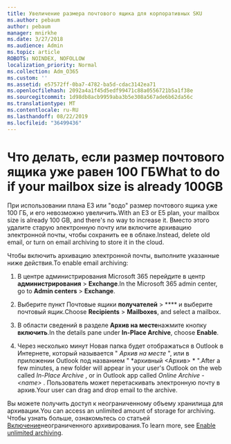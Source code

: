 ```yaml
---
title: Увеличение размера почтового ящика для корпоративных SKU
ms.author: pebaum
author: pebaum
manager: mnirkhe
ms.date: 3/27/2018
ms.audience: Admin
ms.topic: article
ROBOTS: NOINDEX, NOFOLLOW
localization_priority: Normal
ms.collection: Adm_O365
ms.custom: ''
ms.assetid: e57572ff-0ba7-4782-ba5d-cdac3142ea71
ms.openlocfilehash: 2092a4a1f45d5edf99471c88a0556721b5a1f38e
ms.sourcegitcommit: 1d98db8acb9959aba3b5e308a567ade6b62da56c
ms.translationtype: MT
ms.contentlocale: ru-RU
ms.lasthandoff: 08/22/2019
ms.locfileid: "36499436"
---
```

# <a name="what-to-do-if-your-mailbox-size-is-already-100gb"></a><span data-ttu-id="ae7f7-102">Что делать, если размер почтового ящика уже равен 100 ГБ</span><span class="sxs-lookup"><span data-stu-id="ae7f7-102">What to do if your mailbox size is already 100GB</span></span>

<span data-ttu-id="ae7f7-103">При использовании плана E3 или "водо" размер почтового ящика уже 100 ГБ, и его невозможно увеличить.</span><span class="sxs-lookup"><span data-stu-id="ae7f7-103">With an E3 or E5 plan, your mailbox size is already 100 GB, and there's no way to increase it.</span></span> <span data-ttu-id="ae7f7-104">Вместо этого удалите старую электронную почту или включите архивацию электронной почты, чтобы сохранить ее в облаке.</span><span class="sxs-lookup"><span data-stu-id="ae7f7-104">Instead, delete old email, or turn on email archiving to store it in the cloud.</span></span> 
  
<span data-ttu-id="ae7f7-105">Чтобы включить архивацию электронной почты, выполните указанные ниже действия.</span><span class="sxs-lookup"><span data-stu-id="ae7f7-105">To enable email archiving:</span></span>
  
1. <span data-ttu-id="ae7f7-106">В центре администрирования Microsoft 365 перейдите в центр **администрирования** \> **Exchange**.</span><span class="sxs-lookup"><span data-stu-id="ae7f7-106">In the Microsoft 365 admin center, go to **Admin centers** \> **Exchange**.</span></span> 
    
2. <span data-ttu-id="ae7f7-107">Выберите пункт Почтовые ящики **получателей** \> \*\*\*\* и выберите почтовый ящик.</span><span class="sxs-lookup"><span data-stu-id="ae7f7-107">Choose **Recipients** \> **Mailboxes**, and select a mailbox.</span></span> 
    
3. <span data-ttu-id="ae7f7-108">В области сведений в разделе **Архив на месте**нажмите кнопку **включить**.</span><span class="sxs-lookup"><span data-stu-id="ae7f7-108">In the details pane under **In-Place Archive**, choose **Enable**.</span></span> 
    
4. <span data-ttu-id="ae7f7-109">Через несколько минут Новая папка будет отображаться в Outlook в Интернете, который называется " *Архив на месте* ", или в приложении Outlook под названием " \*архивный \<Архив\> \* ".</span><span class="sxs-lookup"><span data-stu-id="ae7f7-109">After a few minutes, a new folder will appear in your user's Outlook on the web called  *In-Place Archive*  , or in Outlook app called  *Online Archive - \<name\>*  .</span></span> <span data-ttu-id="ae7f7-110">Пользователь может перетаскивать электронную почту в архив.</span><span class="sxs-lookup"><span data-stu-id="ae7f7-110">Your user can drag and drop email to the archive.</span></span> 
    
<span data-ttu-id="ae7f7-111">Вы можете получить доступ к неограниченному объему хранилища для архивации.</span><span class="sxs-lookup"><span data-stu-id="ae7f7-111">You can access an unlimited amount of storage for archiving.</span></span> <span data-ttu-id="ae7f7-112">Чтобы узнать больше, ознакомьтесь со статьей [Включение](https://support.office.com/article/enable-unlimited-archiving-in-office-365-admin-help-e2a789f2-9962-4960-9fd4-a00aa063559e)неограниченного архивирования.</span><span class="sxs-lookup"><span data-stu-id="ae7f7-112">To learn more, see [Enable unlimited archiving](https://support.office.com/article/enable-unlimited-archiving-in-office-365-admin-help-e2a789f2-9962-4960-9fd4-a00aa063559e).</span></span>
  

